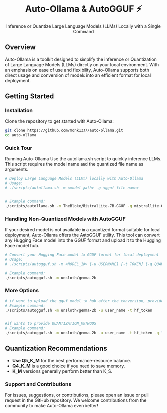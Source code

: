 <div align="center">
<h1>Auto-Ollama & AutoGGUF ⚡️ </h1>
<p>Inference or Quantize Large Language Models (LLMs) Locally with a Single Command</p>
</div>

## Overview

Auto-Ollama is a toolkit designed to simplify the inference or Quantization of Large Language Models (LLMs) directly on your local environment. With an emphasis on ease of use and flexibility, Auto-Ollama supports both direct usage and conversion of models into an efficient format for local deployment.

## Getting Started

### Installation

Clone the repository to get started with Auto-Ollama:

```bash
git clone https://github.com/monk1337/auto-ollama.git
cd auto-ollama
```

### Quick Tour
Running Auto-Ollama
Use the autollama.sh script to quickly inference LLMs. This script requires the model name and the quantized file name as arguments.

```bash
# Deploy Large Language Models (LLMs) locally with Auto-Ollama
# Usage:
# ./scripts/autollama.sh -m <model path> -g <gguf file name>


# Example command:
./scripts/autollama.sh -m TheBloke/MistralLite-7B-GGUF -g mistrallite.Q4_K_M.gguf
```



### Handling Non-Quantized Models with AutoGGUF
If your desired model is not available in a quantized format suitable for local deployment, Auto-Ollama offers the AutoGGUF utility. This tool can convert any Hugging Face model into the GGUF format and upload it to the Hugging Face model hub.

```bash
# Convert your Hugging Face model to GGUF format for local deployment
# Usage:
# ./scripts/autogguf.sh -m <MODEL_ID> [-u USERNAME] [-t TOKEN] [-q QUANTIZATION_METHODS]

# Example command:
./scripts/autogguf.sh -m unsloth/gemma-2b
```

### More Options
```bash
# if want to upload the gguf model to hub after the conversion, provide the user and token
# Example command:
./scripts/autogguf.sh -m unsloth/gemma-2b -u user_name -t hf_token


#if wants to provide QUANTIZATION_METHODS
# Example command:
./scripts/autogguf.sh -m unsloth/gemma-2b -u user_name -t hf_token -q "q4_k_m,q5_k_m"
```

## Quantization Recommendations
- **Use Q5_K_M** for the best performance-resource balance.
- **Q4_K_M** is a good choice if you need to save memory.
- **K_M** versions generally perform better than K_S.

### Support and Contributions
For issues, suggestions, or contributions, please open an issue or pull request in the GitHub repository. We welcome contributions from the community to make Auto-Ollama even better!

